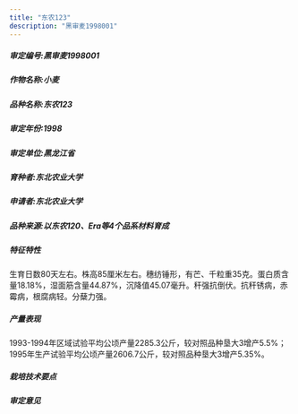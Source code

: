 ```yaml
---
title: "东农123"
description: "黑审麦1998001"
---
```

##### 审定编号:黑审麦1998001

##### 作物名称:小麦

##### 品种名称:东农123

##### 审定年份:1998

##### 审定单位:黑龙江省

##### 育种者:东北农业大学

##### 申请者:东北农业大学

##### 品种来源:以东农120、Era等4个品系材料育成

##### 特征特性
生育日数80天左右。株高85厘米左右。穗纺锤形，有芒、千粒重35克。蛋白质含量18.18%，湿面筋含量44.87%，沉降值45.07毫升。秆强抗倒伏。抗秆锈病，赤霉病，根腐病轻。分蘖力强。

##### 产量表现
1993-1994年区域试验平均公顷产量2285.3公斤，较对照品种垦大3增产5.5%； 1995年生产试验平均公顷产量2606.7公斤，较对照品种垦大3增产5.35%。

##### 栽培技术要点


##### 审定意见

